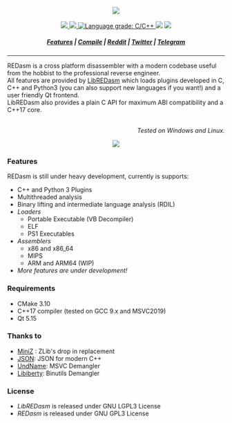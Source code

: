 <div align="center">
  <img src="https://raw.githubusercontent.com/REDasmOrg/REDasm/master/artwork/logo_readme_20200905.png"/>
</div>
<br>
<div align="center">
  <a href="https://travis-ci.org/REDasmOrg/REDasm">
    <img src="https://img.shields.io/travis/REDasmOrg/REDasm.svg?style=flat-square&logo=travis">
  </a>
  <a href="https://ci.appveyor.com/project/Dax89/redasm">
    <img src="https://img.shields.io/appveyor/ci/Dax89/redasm.svg?style=flat-square&logo=appveyor">
  </a>
  <a href="https://lgtm.com/projects/g/REDasmOrg/REDasm/context:cpp">
    <img alt="Language grade: C/C++" src="https://img.shields.io/lgtm/grade/cpp/g/REDasmOrg/REDasm.svg?logo=lgtm&logoWidth=18">
  </a>
  <img src="https://img.shields.io/badge/license-GPL3-8e725e.svg?style=flat-square">
  <a href="https://github.com/ellerbrock/open-source-badges/">
    <img src="https://badges.frapsoft.com/os/v1/open-source.png?v=103">
  </a>
</div>
<h5 align="center">
  <a href="#features">Features</a>
  <span> | </span>
  <a href="https://github.com/REDasmOrg/REDasm/blob/master/COMPILE.md">Compile</a>
  <span> | </span>
  <a href="https://www.reddit.com/r/REDasm">Reddit</a>
  <span> | </span>
  <a href="https://twitter.com/re_dasm">Twitter</a>
  <span> | </span>
  <a href="https://t.me/REDasmDisassembler">Telegram</a>
</h5>
<hr>
REDasm is a cross platform disassembler with a modern codebase useful 
from the hobbist to the professional reverse engineer.<br>
All features are provided by <a href="https://github.com/REDasmOrg/REDasm-Library/tree/master">LibREDasm</a> which loads
plugins developed in C, C++ and Python3 (you can also support new languages if you want!) and a user friendly Qt frontend.<br>
LibREDasm also provides a plain C API for maximum ABI compatibility and a C++17 core.<br>
<br>
<p align="right"><i>Tested on Windows and Linux.</i></p>
<p align="center">
  <img src="https://raw.githubusercontent.com/REDasmOrg/REDasm/master/artwork/Preview_20201204.png">
</p>

### Features
REDasm is still under heavy development, currently is supports:
- C++ and Python 3 Plugins
- Multithreaded analysis
- Binary lifting and intermediate language analysis (RDIL)
- *Loaders*
  - Portable Executable (VB Decompiler)
  - ELF
  - PS1 Executables
- *Assemblers*
  - x86 and x86\_64
  - MIPS
  - ARM and ARM64 (WIP)
- *More features are under development!*

### Requirements
- CMake 3.10
- C++17 compiler (tested on GCC 9.x and MSVC2019)
- Qt 5.15

### Thanks to
- [MiniZ](https://github.com/richgel999/miniz) : ZLib's drop in replacement
- [JSON](https://github.com/nlohmann/json): JSON for modern C++
- [UndName](https://github.com/wine-mirror/wine/blob/master/dlls/msvcrt/undname.c): MSVC Demangler
- [Libiberty](https://github.com/bminor/binutils-gdb/tree/master/libiberty): Binutils Demangler

### License
- *LibREDasm* is released under GNU LGPL3 License
- *REDasm* is released under GNU GPL3 License
